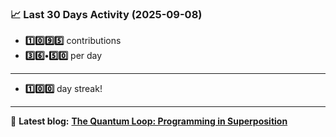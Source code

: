<!--START_STATS-->
### 📈 Last 30 Days Activity (2025-09-08)  
- **1️⃣0️⃣9️⃣5️⃣** contributions  
- **3️⃣6️⃣•5️⃣0️⃣** per day
---
- **1️⃣0️⃣0️⃣** day streak!
---
📝 **Latest blog:** [**The Quantum Loop: Programming in Superposition**](https://andriak.com/blog/quantum-loop)
<!--END_STATS-->
